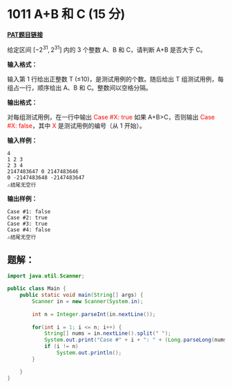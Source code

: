 # 1011 A+B 和 C (15 分)
**[PAT题目链接](https://pintia.cn/problem-sets/994805260223102976/problems/994805312417021952)**

给定区间 [$−2^{31}, 2^{31}$] 内的 3 个整数 A、B 和 C，请判断 A+B 是否大于 C。

**输入格式：**

输入第 1 行给出正整数 T (≤10)，是测试用例的个数。随后给出 T 组测试用例，每组占一行，顺序给出 A、B 和 C。整数间以空格分隔。

**输出格式：**

对每组测试用例，在一行中输出 <font color='red'> Case #X: true </font> 如果 A+B>C，否则输出 <font color='red'>Case #X: false</font>，其中 <font color='red'> X </font> 是测试用例的编号（从 1 开始）。

**输入样例：**
```
4
1 2 3
2 3 4
2147483647 0 2147483646
0 -2147483648 -2147483647
⚠结尾无空行
```

**输出样例：**
```
Case #1: false
Case #2: true
Case #3: true
Case #4: false
⚠结尾无空行
```

## 题解：
```Java
import java.util.Scanner;

public class Main {
    public static void main(String[] args) {
        Scanner in = new Scanner(System.in);
        
        int n = Integer.parseInt(in.nextLine());
        
        for(int i = 1; i <= n; i++) {
            String[] nums = in.nextLine().split(" ");
            System.out.print("Case #" + i + ": " + (Long.parseLong(nums[0]) > Long.parseLong(nums[2]) - Long.parseLong(nums[1])));
            if (i != n)
                System.out.println();
        }

    }
}
```